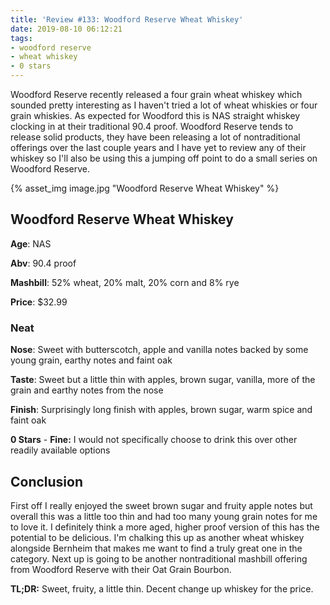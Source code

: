 ```yaml
---
title: 'Review #133: Woodford Reserve Wheat Whiskey'
date: 2019-08-10 06:12:21
tags:
- woodford reserve
- wheat whiskey
- 0 stars
---
```


Woodford Reserve recently released a four grain wheat whiskey which sounded pretty interesting as I haven't tried a lot of wheat whiskies or four grain whiskies. As expected for Woodford this is NAS straight whiskey clocking in at their traditional 90.4 proof. Woodford Reserve tends to release solid products, they have been releasing a lot of nontraditional offerings over the last couple years and I have yet to review any of their whiskey so I'll also be using this a jumping off point to do a small series on Woodford Reserve.

{% asset_img image.jpg "Woodford Reserve Wheat Whiskey" %}

## Woodford Reserve Wheat Whiskey
**Age**: NAS

**Abv**: 90.4 proof

**Mashbill**: 52% wheat, 20% malt, 20% corn and 8% rye 

**Price**: $32.99

### Neat
**Nose**: Sweet with butterscotch, apple and vanilla notes backed by some young grain, earthy notes and faint oak

**Taste**: Sweet but a little thin with apples, brown sugar, vanilla, more of the grain and earthy notes from the nose 

**Finish**: Surprisingly long finish with apples, brown sugar, warm spice and faint oak 

**0 Stars** - **Fine:** I would not specifically choose to drink this  over other readily available options


## Conclusion

First off I really enjoyed the sweet brown sugar and fruity apple notes but overall this was a little too thin and had too many young grain notes for me to love it. I definitely think a more aged, higher proof version of this has the potential to be delicious. I'm chalking this up as another wheat whiskey  alongside Bernheim that makes me want to find a truly great one in the category. Next up is going to be another nontraditional mashbill offering from Woodford Reserve with their Oat Grain Bourbon.

**TL;DR:** Sweet, fruity, a little thin. Decent change up whiskey for the price.
